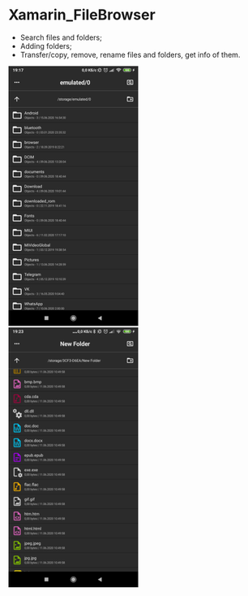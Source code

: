 # Xamarin_FileBrowser
 
  - Search files and folders;
  - Adding folders;
  - Transfer/copy, remove, rename files and folders, get info of them.
  
  <img src="https://github.com/Enotski/Xamarin_FileBrowser/blob/master/Screenshots/First.png" width="256">
  <img src="https://github.com/Enotski/Xamarin_FileBrowser/blob/master/Screenshots/Second.png" width="256">
